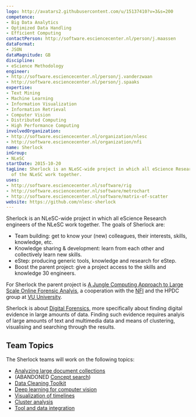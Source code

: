 ```yaml
---
logo: http://avatars2.githubusercontent.com/u/15137410?v=3&s=200
competence:
- Big Data Analytics
- Optimized Data Handling
- Efficient Computing
contactPerson: http://software.esciencecenter.nl/person/j.maassen
dataFormat:
- JSON
dataMagnitude: GB
discipline:
- eScience Methodology
engineer:
- http://software.esciencecenter.nl/person/j.vanderzwaan
- http://software.esciencecenter.nl/person/j.spaaks
expertise:
- Text Mining
- Machine Learning
- Information Visualization
- Information Retrieval
- Computer Vision
- Distributed Computing
- High Performance Computing
involvedOrganization:
- http://software.esciencecenter.nl/organization/nlesc
- http://software.esciencecenter.nl/organization/nfi
name: Sherlock
inGroup:
- NLeSC
startDate: 2015-10-20
tagLine: Sherlock is an NLeSC-wide project in which all eScience Research engineers
  of the NLeSC work together.
uses:
- http://software.esciencecenter.nl/software/rig
- http://software.esciencecenter.nl/software/metrochart
- http://software.esciencecenter.nl/software/matrix-of-scatter
website: https://github.com/nlesc-sherlock
---
```

Sherlock is an NLeSC-wide project in which all eScience Research engineers of the NLeSC work together. The goals of Sherlock are:

  - Team building: get to know your (new) colleagues, their interests, skills, knowledge, etc.
  - Knowledge sharing & development: learn from each other and collectively learn new skills.
  - eStep: producing generic tools, knowledge and research for eStep.
  - Boost the parent project: give a project access to the skills and knowledge 30 engineers.

For Sherlock the parent project is [A Jungle Computing Approach to Large Scale Online Forensic Analyis](https://www.esciencecenter.nl/project/a-jungle-computing-approach-to-large-scale-online-forensic-analysis), a cooperation with the [NFI](http://www.nederlandsforensischinstituut.nl/) and the HPDC group at
[VU University](http://www.cs.vu.nl/en/research/computer-systems/hpdc/).

Sherlock is about [Digital Forensics](https://en.wikipedia.org/wiki/Digital_forensics), more specifically about finding digital evidence in large amounts of data. Finding such evidence requires analyis of large amounts of text and multimedia data and means of clustering, visualising and searching through the results.

## Team Topics

The Sherlock teams will work on the following topics:

- [Analyzing large document collections](https://github.com/NLeSC/Sherlock/blob/master/topics/analyzing_document_collections/analyzing_large_document_collections.md)
- (ABANDONED [Concept search](https://github.com/NLeSC/Sherlock/blob/master/topics/concept_search/README.md))
- [Data Cleaning Toolkit](https://github.com/nlesc-sherlock/Sherlock/blob/master/topics/data_cleaning_toolkit/README.md)
- [Deep learning for computer vision](https://github.com/NLeSC/Sherlock/blob/master/topics/deeplearning/deeplearning4computervision.md)
- [Visualization of timelines](https://github.com/NLeSC/Sherlock/tree/master/topics/timeline-visualization)
- [Cluster analysis](https://github.com/NLeSC/Sherlock/blob/master/topics/clusteranalysis/readme.md)
- [Tool and data integration](https://github.com/NLeSC/Sherlock/blob/master/topics/data_tools_integration/README.md)
